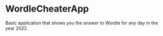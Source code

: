 # WordleCheaterApp
Basic application that shows you the answer to Wordle for any day in the year 2022.
